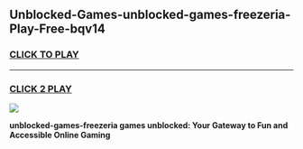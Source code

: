 
## Unblocked-Games-unblocked-games-freezeria-Play-Free-bqv14
<h3>
<a href="https://premium76.site?title=unblocked-games-freezeria&ref=18A">CLICK TO PLAY</a></h3>
<hr>

<h3>
<a href="https://premium76.site?title=unblocked-games-freezeria&ref=18A">CLICK 2 PLAY</a>
  
</h3>

<a href="https://premium76.site?title=unblocked-games-freezeria&ref=18A"><img src="https://clearcache.store/games.png"></a>


**unblocked-games-freezeria games unblocked: Your Gateway to Fun and Accessible Online Gaming**
